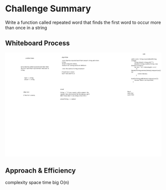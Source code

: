 # Challenge Summary
<!-- Description of the challenge -->
Write a function called repeated word that finds the first word to occur more than once in a string



## Whiteboard Process
<!-- Embedded whiteboard image -->

![img](./CC31.png)

## Approach & Efficiency
<!-- What approach did you take? Why? What is the Big O space/time for this approach? -->
complexity  space
time big O(n)
